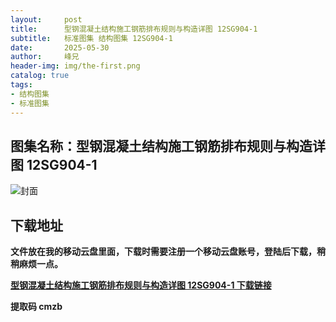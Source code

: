 ```yaml
---
layout:     post
title:      型钢混凝土结构施工钢筋排布规则与构造详图 12SG904-1
subtitle:   标准图集 结构图集 12SG904-1
date:       2025-05-30
author:     峰兄
header-img: img/the-first.png
catalog: true
tags:
- 结构图集
- 标准图集
---
```

## 图集名称：型钢混凝土结构施工钢筋排布规则与构造详图 12SG904-1
![封面](https://pic1.imgdb.cn/item/6839101258cb8da5c81b9e9d.jpg)


## 下载地址 ##
**文件放在我的移动云盘里面，下载时需要注册一个移动云盘账号，登陆后下载，稍稍麻烦一点。**  
  
[**型钢混凝土结构施工钢筋排布规则与构造详图 12SG904-1 下载链接**](https://caiyun.139.com/w/i/2nFZ7YKqQEQ34)


**提取码 cmzb**

